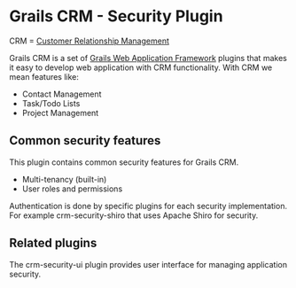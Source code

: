 # Grails CRM - Security Plugin

CRM = [Customer Relationship Management](http://en.wikipedia.org/wiki/Customer_relationship_management)

Grails CRM is a set of [Grails Web Application Framework](http://www.grails.org/)
plugins that makes it easy to develop web application with CRM functionality.
With CRM we mean features like:

- Contact Management
- Task/Todo Lists
- Project Management

## Common security features

This plugin contains common security features for Grails CRM.

- Multi-tenancy (built-in)
- User roles and permissions

Authentication is done by specific plugins for each security implementation.
For example crm-security-shiro that uses Apache Shiro for security.

## Related plugins
The crm-security-ui plugin provides user interface for managing application security.
